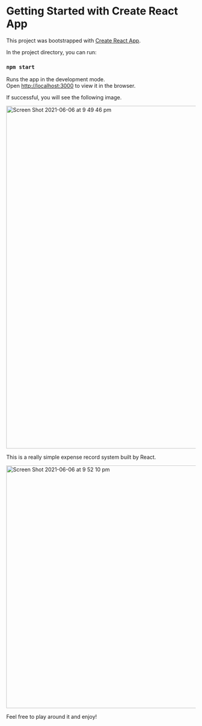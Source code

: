 # Getting Started with Create React App

This project was bootstrapped with [Create React App](https://github.com/facebook/create-react-app).

In the project directory, you can run:

### `npm start`

Runs the app in the development mode.\
Open [http://localhost:3000](http://localhost:3000) to view it in the browser.

If successful, you will see the following image.

<img width="911" alt="Screen Shot 2021-06-06 at 9 49 46 pm" src="https://user-images.githubusercontent.com/62017108/120923294-1ffd5680-c711-11eb-9984-fba78babc691.png">

This is a really simple expense record system built by React.

<img width="645" alt="Screen Shot 2021-06-06 at 9 52 10 pm" src="https://user-images.githubusercontent.com/62017108/120923357-7c607600-c711-11eb-966b-16118c246fbf.png">

Feel free to play around it and enjoy!

